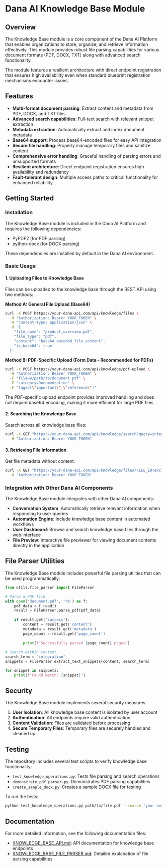 # Dana AI Knowledge Base Module

## Overview

The Knowledge Base module is a core component of the Dana AI Platform that enables organizations to store, organize, and retrieve information effectively. This module provides robust file parsing capabilities for various document formats (PDF, DOCX, TXT) along with advanced search functionality.

The module features a resilient architecture with direct endpoint registration that ensures high availability even when standard blueprint registration mechanisms encounter issues.

## Features

- **Multi-format document parsing**: Extract content and metadata from PDF, DOCX, and TXT files
- **Advanced search capabilities**: Full-text search with relevant snippet extraction
- **Metadata extraction**: Automatically extract and index document metadata
- **Base64 support**: Process base64-encoded files for easy API integration
- **Secure file handling**: Properly manage temporary files and sanitize content
- **Comprehensive error handling**: Graceful handling of parsing errors and unsupported formats
- **Resilient architecture**: Direct endpoint registration ensures high availability and redundancy
- **Fault-tolerant design**: Multiple access paths to critical functionality for enhanced reliability

## Getting Started

### Installation

The Knowledge Base module is included in the Dana AI Platform and requires the following dependencies:

- PyPDF2 (for PDF parsing)
- python-docx (for DOCX parsing)

These dependencies are installed by default in the Dana AI environment.

### Basic Usage

#### 1. Uploading Files to Knowledge Base

Files can be uploaded to the knowledge base through the REST API using two methods:

**Method A: General File Upload (Base64)**

```bash
curl -X POST https://your-dana-api.com/api/knowledge/files \
  -H "Authorization: Bearer YOUR_TOKEN" \
  -H "Content-Type: application/json" \
  -d '{
    "file_name": "product_overview.pdf",
    "file_type": "pdf",
    "content": "base64_encoded_file_content",
    "is_base64": true
  }'
```

**Method B: PDF-Specific Upload (Form Data - Recommended for PDFs)**

```bash
curl -X POST https://your-dana-api.com/api/knowledge/pdf-upload \
  -H "Authorization: Bearer YOUR_TOKEN" \
  -F "file=@/path/to/document.pdf" \
  -F "category=Documentation" \
  -F "tags=[\"important\",\"reference\"]"
```

The PDF-specific upload endpoint provides improved handling and does not require base64 encoding, making it more efficient for large PDF files.

#### 2. Searching the Knowledge Base

Search across all knowledge base files:

```bash
curl -X GET "https://your-dana-api.com/api/knowledge/search?query=integration&include_snippets=true" \
  -H "Authorization: Bearer YOUR_TOKEN"
```

#### 3. Retrieving File Information

Get file metadata without content:

```bash
curl -X GET "https://your-dana-api.com/api/knowledge/files/FILE_ID?exclude_content=true" \
  -H "Authorization: Bearer YOUR_TOKEN"
```

### Integration with Other Dana AI Components

The Knowledge Base module integrates with other Dana AI components:

- **Conversation System**: Automatically retrieve relevant information when responding to user queries
- **Automation Engine**: Include knowledge base content in automated workflows
- **User Dashboard**: Browse and search knowledge base files through the web interface
- **File Preview**: Interactive file previewer for viewing document contents directly in the application

## File Parser Utilities

The Knowledge Base module includes powerful file parsing utilities that can be used programmatically:

```python
from utils.file_parser import FileParser

# Parse a PDF file
with open('document.pdf', 'rb') as f:
    pdf_data = f.read()
    result = FileParser.parse_pdf(pdf_data)
    
    if result.get('success'):
        content = result.get('content')
        metadata = result.get('metadata')
        page_count = result.get('page_count')
        
        print(f"Successfully parsed {page_count} pages")
        
# Search within content
search_term = "integration"
snippets = FileParser.extract_text_snippets(content, search_term)

for snippet in snippets:
    print(f"Found match: {snippet}")
```

## Security

The Knowledge Base module implements several security measures:

1. **User Isolation**: All knowledge base content is isolated by user account
2. **Authentication**: All endpoints require valid authentication
3. **Content Validation**: Files are validated before processing
4. **Secure Temporary Files**: Temporary files are securely handled and cleaned up

## Testing

The repository includes several test scripts to verify knowledge base functionality:

- `test_knowledge_operations.py`: Tests file parsing and search operations
- `demonstrate_pdf_parser.py`: Demonstrates PDF parsing capabilities
- `create_sample_docx.py`: Creates a sample DOCX file for testing

To run the tests:

```bash
python test_knowledge_operations.py path/to/file.pdf --search "your search term"
```

## Documentation

For more detailed information, see the following documentation files:

- [KNOWLEDGE_BASE_API.md](KNOWLEDGE_BASE_API.md): API documentation for knowledge base endpoints
- [KNOWLEDGE_BASE_FILE_PARSER.md](KNOWLEDGE_BASE_FILE_PARSER.md): Detailed explanation of file parsing capabilities